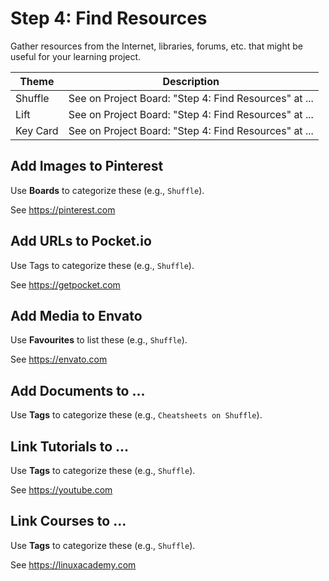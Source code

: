 # Step 4: Find Resources

Gather resources from the Internet, libraries, forums, etc. that might be useful for your learning project.

| Theme | Description |
| -- | -- |
| Shuffle | See on Project Board: "Step 4: Find Resources" at ... |
| Lift | See on Project Board: "Step 4: Find Resources" at ... |
| Key Card | See on Project Board: "Step 4: Find Resources" at ... |

## Add Images to Pinterest

Use **Boards** to categorize these (e.g., ```Shuffle```).

See https://pinterest.com

## Add URLs to Pocket.io

Use Tags to categorize these (e.g., ```Shuffle```).

See https://getpocket.com

## Add Media to Envato

Use **Favourites** to list these (e.g., ```Shuffle```).

See https://envato.com

## Add Documents to ...

Use **Tags** to categorize these (e.g., ```Cheatsheets on Shuffle```).

## Link Tutorials to ...

Use **Tags** to categorize these (e.g., ```Shuffle```).

See https://youtube.com

## Link Courses to ...

Use **Tags** to categorize these (e.g., ```Shuffle```).

See https://linuxacademy.com
